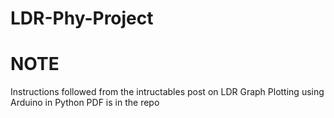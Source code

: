 # LDR-Phy-Project
# NOTE
Instructions followed from the intructables post on LDR Graph Plotting using Arduino in Python
PDF is in the repo
